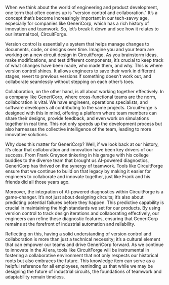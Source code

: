 When we think about the world of engineering and product development, one term that often comes up is "version control and collaboration." It’s a concept that’s become increasingly important in our tech-savvy age, especially for companies like GeneriCorp, which has a rich history of innovation and teamwork. So, let’s break it down and see how it relates to our internal tool, CircuitForge.

Version control is essentially a system that helps manage changes to documents, code, or designs over time. Imagine you and your team are working on a new circuit design in CircuitForge. As you brainstorm ideas, make modifications, and test different components, it’s crucial to keep track of what changes have been made, who made them, and why. This is where version control shines. It allows engineers to save their work in different stages, revert to previous versions if something doesn’t work out, and collaborate seamlessly without stepping on each other’s toes. 

Collaboration, on the other hand, is all about working together effectively. In a company like GeneriCorp, where cross-functional teams are the norm, collaboration is vital. We have engineers, operations specialists, and software developers all contributing to the same projects. CircuitForge is designed with this in mind, offering a platform where team members can share their designs, provide feedback, and even work on simulations together in real time. This not only speeds up the development process but also harnesses the collective intelligence of the team, leading to more innovative solutions.

Why does this matter for GeneriCorp? Well, if we look back at our history, it’s clear that collaboration and innovation have been key drivers of our success. From Frank Grayson tinkering in his garage with his college buddies to the diverse team that brought us AI-powered diagnostics, GeneriCorp has thrived on the synergy of teamwork. Tools like CircuitForge ensure that we continue to build on that legacy by making it easier for engineers to collaborate and innovate together, just like Frank and his friends did all those years ago.

Moreover, the integration of AI-powered diagnostics within CircuitForge is a game-changer. It’s not just about designing circuits; it’s also about predicting potential failures before they happen. This predictive capability is crucial in maintaining the high standards we set for our products. By using version control to track design iterations and collaborating effectively, our engineers can refine these diagnostic features, ensuring that GeneriCorp remains at the forefront of industrial automation and reliability.

Reflecting on this, having a solid understanding of version control and collaboration is more than just a technical necessity; it’s a cultural element that can empower our teams and drive GeneriCorp forward. As we continue to innovate in the AI era, tools like CircuitForge will be instrumental in fostering a collaborative environment that not only respects our historical roots but also embraces the future. This knowledge item can serve as a helpful reference for all employees, reminding us that while we may be designing the future of industrial circuits, the foundations of teamwork and adaptability remain timeless.
